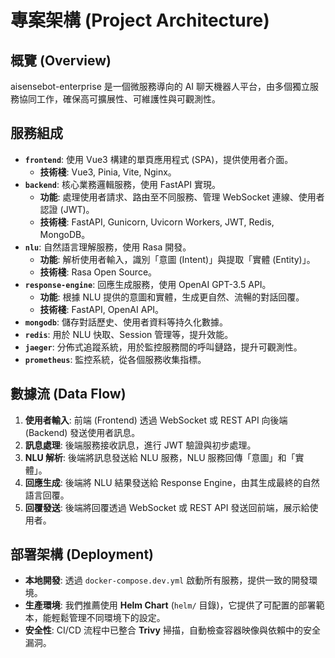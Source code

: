 # 專案架構 (Project Architecture)

## 概覽 (Overview)
aisensebot-enterprise 是一個微服務導向的 AI 聊天機器人平台，由多個獨立服務協同工作，確保高可擴展性、可維護性與可觀測性。

## 服務組成
- **`frontend`**: 使用 Vue3 構建的單頁應用程式 (SPA)，提供使用者介面。
  - **技術棧**: Vue3, Pinia, Vite, Nginx。
- **`backend`**: 核心業務邏輯服務，使用 FastAPI 實現。
  - **功能**: 處理使用者請求、路由至不同服務、管理 WebSocket 連線、使用者認證 (JWT)。
  - **技術棧**: FastAPI, Gunicorn, Uvicorn Workers, JWT, Redis, MongoDB。
- **`nlu`**: 自然語言理解服務，使用 Rasa 開發。
  - **功能**: 解析使用者輸入，識別「意圖 (Intent)」與提取「實體 (Entity)」。
  - **技術棧**: Rasa Open Source。
- **`response-engine`**: 回應生成服務，使用 OpenAI GPT-3.5 API。
  - **功能**: 根據 NLU 提供的意圖和實體，生成更自然、流暢的對話回覆。
  - **技術棧**: FastAPI, OpenAI API。
- **`mongodb`**: 儲存對話歷史、使用者資料等持久化數據。
- **`redis`**: 用於 NLU 快取、Session 管理等，提升效能。
- **`jaeger`**: 分佈式追蹤系統，用於監控服務間的呼叫鏈路，提升可觀測性。
- **`prometheus`**: 監控系統，從各個服務收集指標。

## 數據流 (Data Flow)
1.  **使用者輸入**: 前端 (Frontend) 透過 WebSocket 或 REST API 向後端 (Backend) 發送使用者訊息。
2.  **訊息處理**: 後端服務接收訊息，進行 JWT 驗證與初步處理。
3.  **NLU 解析**: 後端將訊息發送給 NLU 服務，NLU 服務回傳「意圖」和「實體」。
4.  **回應生成**: 後端將 NLU 結果發送給 Response Engine，由其生成最終的自然語言回覆。
5.  **回覆發送**: 後端將回覆透過 WebSocket 或 REST API 發送回前端，展示給使用者。

## 部署架構 (Deployment)
- **本地開發**: 透過 `docker-compose.dev.yml` 啟動所有服務，提供一致的開發環境。
- **生產環境**: 我們推薦使用 **Helm Chart** (`helm/` 目錄)，它提供了可配置的部署範本，能輕鬆管理不同環境下的設定。
- **安全性**: CI/CD 流程中已整合 **Trivy** 掃描，自動檢查容器映像與依賴中的安全漏洞。
